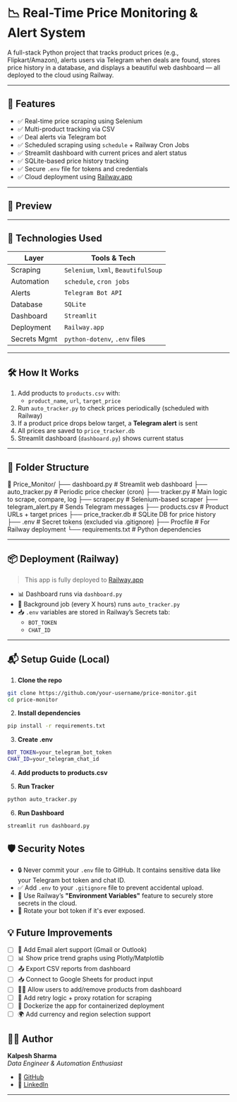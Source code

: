 # 📉 Real-Time Price Monitoring & Alert System

A full-stack Python project that tracks product prices (e.g., Flipkart/Amazon), alerts users via Telegram when deals are found, stores price history in a database, and displays a beautiful web dashboard — all deployed to the cloud using Railway.

---

## 🚀 Features

- ✅ Real-time price scraping using Selenium
- ✅ Multi-product tracking via CSV
- ✅ Deal alerts via Telegram bot
- ✅ Scheduled scraping using `schedule` + Railway Cron Jobs
- ✅ Streamlit dashboard with current prices and alert status
- ✅ SQLite-based price history tracking
- ✅ Secure `.env` file for tokens and credentials
- ✅ Cloud deployment using [Railway.app](https://railway.app)

---

## 📸 Preview

<!-- Optional: Add screenshot of your dashboard -->
<!-- ![Dashboard Preview](https://your-screenshot-url.png) -->

---

## 🔧 Technologies Used

| Layer        | Tools & Tech                        |
|--------------|-------------------------------------|
| Scraping     | `Selenium`, `lxml`, `BeautifulSoup` |
| Automation   | `schedule`, `cron jobs`             |
| Alerts       | `Telegram Bot API`                  |
| Database     | `SQLite`                            |
| Dashboard    | `Streamlit`                         |
| Deployment   | `Railway.app`                       |
| Secrets Mgmt | `python-dotenv`, `.env` files       |

---

## 🛠️ How It Works

1. Add products to `products.csv` with:
   - `product_name`, `url`, `target_price`
2. Run `auto_tracker.py` to check prices periodically (scheduled with Railway)
3. If a product price drops below target, a **Telegram alert** is sent
4. All prices are saved to `price_tracker.db`
5. Streamlit dashboard (`dashboard.py`) shows current status

---

## 📁 Folder Structure

📁 Price_Monitor/
├── dashboard.py # Streamlit web dashboard
├── auto_tracker.py # Periodic price checker (cron)
├── tracker.py # Main logic to scrape, compare, log
├── scraper.py # Selenium-based scraper
├── telegram_alert.py # Sends Telegram messages
├── products.csv # Product URLs + target prices
├── price_tracker.db # SQLite DB for price history
├── .env # Secret tokens (excluded via .gitignore)
├── Procfile # For Railway deployment
└── requirements.txt # Python dependencies


---

## 📦 Deployment (Railway)

> This app is fully deployed to [Railway.app](https://railway.app)

- 📊 Dashboard runs via `dashboard.py`
- 🔁 Background job (every X hours) runs `auto_tracker.py`
- 📥 `.env` variables are stored in Railway’s Secrets tab:
  - `BOT_TOKEN`
  - `CHAT_ID`

---

## 📬 Setup Guide (Local)

1. **Clone the repo**
```bash
git clone https://github.com/your-username/price-monitor.git
cd price-monitor
```

2. **Install dependencies** 
```bash
pip install -r requirements.txt
```
3. **Create .env**
```bash
BOT_TOKEN=your_telegram_bot_token
CHAT_ID=your_telegram_chat_id
```
4. **Add products to products.csv**

5. **Run Tracker**
```bash
python auto_tracker.py
```
6. **Run Dashboard**
```bash
streamlit run dashboard.py
```
## 🛡️ Security Notes

- 🔒 Never commit your `.env` file to GitHub. It contains sensitive data like your Telegram bot token and chat ID.
- ✅ Add `.env` to your `.gitignore` file to prevent accidental upload.
- 🔑 Use Railway’s **"Environment Variables"** feature to securely store secrets in the cloud.
- 🧪 Rotate your bot token if it's ever exposed.

## 💡 Future Improvements

- [ ] 📧 Add Email alert support (Gmail or Outlook)
- [ ] 📊 Show price trend graphs using Plotly/Matplotlib
- [ ] 📤 Export CSV reports from dashboard
- [ ] 📥 Connect to Google Sheets for product input
- [ ] 🧑‍💻 Allow users to add/remove products from dashboard
- [ ] 🔁 Add retry logic + proxy rotation for scraping
- [ ] 🐳 Dockerize the app for containerized deployment
- [ ] 🌍 Add currency and region selection support

## 👨‍💻 Author

**Kalpesh Sharma**  
_Data Engineer & Automation Enthusiast_

- 🔗 [GitHub](https://github.com/Kalpesh1Sharma)
- 🔗 [LinkedIn](https://www.linkedin.com/in/KalpeshSharma862/)

---



